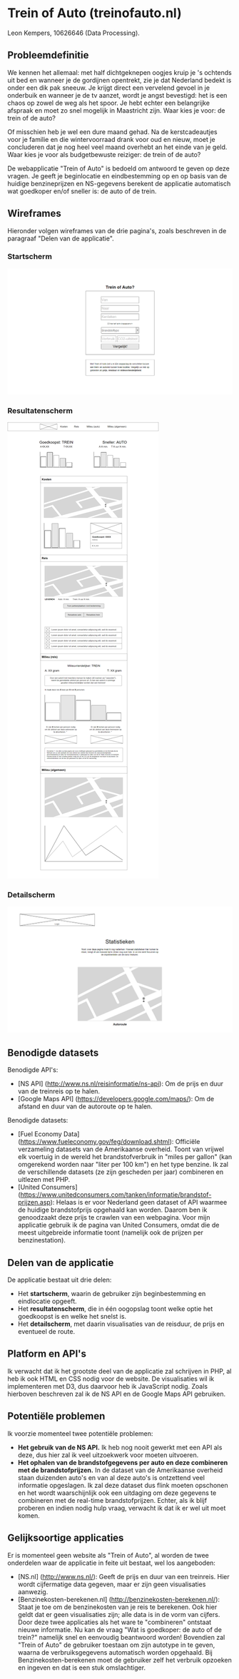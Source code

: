 # Trein of Auto (treinofauto.nl)
Leon Kempers, 10626646 (Data Processing).

## Probleemdefinitie
We kennen het allemaal: met half dichtgeknepen oogjes kruip je 's ochtends uit bed en wanneer je de gordijnen opentrekt, zie je dat Nederland bedekt is onder een dik pak sneeuw. Je krijgt direct een vervelend gevoel in je onderbuik en wanneer je de tv aanzet, wordt je angst bevestigd: het is een chaos op zowel de weg als het spoor. Je hebt echter een belangrijke afspraak en moet zo snel mogelijk in Maastricht zijn. Waar kies je voor: de trein of de auto?

Of misschien heb je wel een dure maand gehad. Na de kerstcadeautjes voor je familie en die wintervoorraad drank voor oud en nieuw, moet je concluderen dat je nog heel veel maand overhebt an het einde van je geld. Waar kies je voor als budgetbewuste reiziger: de trein of de auto?

De webapplicatie "Trein of Auto" is bedoeld om antwoord te geven op deze vragen. Je geeft je beginlocatie en eindbestemming op en op basis van de huidige benzineprijzen en NS-gegevens berekent de applicatie automatisch wat goedkoper en/of sneller is: de auto of de trein.


## Wireframes
Hieronder volgen wireframes van de drie pagina's, zoals beschreven in de paragraaf "Delen van de applicatie".

### Startscherm
<img src="doc/wireframes/start.png" />

### Resultatenscherm
<img src="doc/wireframes/resultaten.png" />

### Detailscherm
<img src="doc/wireframes/detail.png" />


## Benodigde datasets
Benodigde API's:
* [NS API] (http://www.ns.nl/reisinformatie/ns-api): Om de prijs en duur van de treinreis op te halen.
* [Google Maps API] (https://developers.google.com/maps/): Om de afstand en duur van de autoroute op te halen.

Benodigde datasets:
* [Fuel Economy Data] (https://www.fueleconomy.gov/feg/download.shtml): Officiële verzameling datasets van de Amerikaanse overheid. Toont van vrijwel elk voertuig in de wereld het brandstofverbruik in "miles per gallon" (kan omgerekend worden naar "liter per 100 km") en het type benzine. Ik zal de verschillende datasets (ze zijn gescheden per jaar) combineren en uitlezen met PHP.
* [United Consumers] (https://www.unitedconsumers.com/tanken/informatie/brandstof-prijzen.asp): Helaas is er voor Nederland geen dataset of API waarmee de huidige brandstofprijs opgehaald kan worden. Daarom ben ik genoodzaakt deze prijs te crawlen van een webpagina. Voor mijn applicatie gebruik ik de pagina van United Consumers, omdat die de meest uitgebreide informatie toont (namelijk ook de prijzen per benzinestation).


## Delen van de applicatie
De applicatie bestaat uit drie delen:
* Het **startscherm**, waarin de gebruiker zijn beginbestemming en eindlocatie opgeeft.
* Het **resultatenscherm**, die in één oogopslag toont welke optie het goedkoopst is en welke het snelst is.
* Het **detailscherm**, met daarin visualisaties van de reisduur, de prijs en eventueel de route.


## Platform en API's
Ik verwacht dat ik het grootste deel van de applicatie zal schrijven in PHP, al heb ik ook HTML en CSS nodig voor de website. De visualisaties wil ik implementeren met D3, dus daarvoor heb ik JavaScript nodig. Zoals hierboven beschreven zal ik de NS API en de Google Maps API gebruiken.


## Potentiële problemen
Ik voorzie momenteel twee potentiële problemen:
* **Het gebruik van de NS API.** Ik heb nog nooit gewerkt met een API als deze, dus hier zal ik veel uitzoekwerk voor moeten uitvoeren.
* **Het ophalen van de brandstofgegevens per auto en deze combineren met de brandstofprijzen.** In de dataset van de Amerikaanse overheid staan duizenden auto's en van al deze auto's is ontzettend veel informatie opgeslagen. Ik zal deze dataset dus flink moeten opschonen en het wordt waarschijnlijk ook een uitdaging om deze gegevens te combineren met de real-time brandstofprijzen. Echter, als ik blijf proberen en indien nodig hulp vraag, verwacht ik dat ik er wel uit moet komen.

## Gelijksoortige applicaties
Er is momenteel geen website als "Trein of Auto", al worden de twee onderdelen waar de applicatie in feite uit bestaat, wel los aangeboden:
* [NS.nl] (http://www.ns.nl/): Geeft de prijs en duur van een treinreis. Hier wordt cijfermatige data gegeven, maar er zijn geen visualisaties aanwezig.
* [Benzinekosten-berekenen.nl] (http://benzinekosten-berekenen.nl/): Staat je toe om de benzinekosten van je reis te berekenen. Ook hier geldt dat er geen visualisaties zijn; alle data is in de vorm van cijfers.
Door deze twee applicaties als het ware te "combineren" ontstaat nieuwe informatie. Nu kan de vraag "Wat is goedkoper: de auto of de trein?" namelijk snel en eenvoudig beantwoord worden! Bovendien zal "Trein of Auto" de gebruiker toestaan om zijn autotype in te geven, waarna de verbruiksgegevens automatisch worden opgehaald. Bij Benzinekosten-berekenen moet de gebruiker zelf het verbruik opzoeken en ingeven en dat is een stuk omslachtiger.